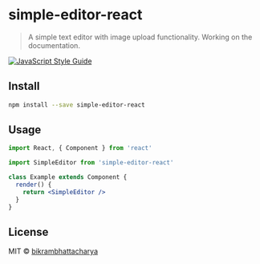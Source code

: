 # simple-editor-react

> A simple text editor with image upload functionality.
> Working on the documentation.

[![JavaScript Style Guide](https://img.shields.io/badge/code_style-standard-brightgreen.svg)](https://standardjs.com)

## Install

```bash
npm install --save simple-editor-react
```

## Usage

```jsx
import React, { Component } from 'react'

import SimpleEditor from 'simple-editor-react'

class Example extends Component {
  render() {
    return <SimpleEditor />
  }
}
```

## License

MIT © [bikrambhattacharya](https://github.com/bikrambhattacharya)
